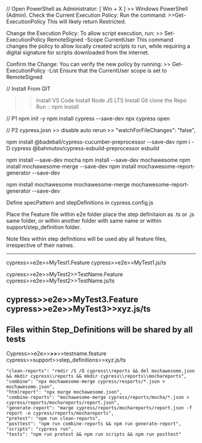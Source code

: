 //
Open PowerShell as Administrator:
    [ Win + X ] >> Windows PowerShell (Admin).
    Check the Current Execution Policy:
    Run the command:
        >>Get-ExecutionPolicy
    This will likely return Restricted.

Change the Execution Policy:
    To allow script execution, run:
        >> Set-ExecutionPolicy RemoteSigned -Scope CurrentUser
    This command changes the policy to allow locally created scripts to run, while requiring a digital signature for scripts downloaded from the internet.

Confirm the Change:
    You can verify the new policy by running:
        >> Get-ExecutionPolicy -List
    Ensure that the CurrentUser scope is set to RemoteSigned


// Install From GIT
>> Install VS Code
>> Install Node JS LTS
>> Install Git
>> clone the Repo
>> Run :: npm install


// P1
npm init -y
npm install cypress --save-dev
npx cypress open


// P2
cypress.josn >> disable auto rerun >>  "watchForFileChanges": "false",

npm install @badeball/cypress-cucumber-preprocessor --save-dev
npm i -D cypress @bahmutov/cypress-esbuild-preprocessor esbuild

npm install --save-dev mocha
npm install --save-dev mochawesome
npm install mochawesome-merge --save-dev
npm install mochawesome-report-generator --save-dev


npm install mochawesome mochawesome-merge mochawesome-report-generator --save-dev


Define specPattern and stepDefinitions in cypress.config.js


Place the Feature file within e2e folder
place the step definitaion as .ts or .js same folder, or within another folder with same name or within support/step_definition folder.

Note files within step definitions will be used aby all feature files, irrespective of their names.

--------------------------------------------------
cypress>>e2e>>MyTest1.Feature
cypress>>e2e>>MyTest1.js/ts

cypress>>e2e>>MyTest2>>TestName.Feature
cypress>>e2e>>MyTest2>>TestName.js/ts

cypress>>e2e>>MyTest3.Feature
cypress>>e2e>>MyTest3>>xyz.js/ts
-------------------------------------------------------
Files within Step_Definitions will be shared by all tests
-------------------------------------------------------
Cypress>>e2e>>**>>**>>testname.feature
cypress>>support>>step_definitions>>xyz.js/ts






    "clean-reports": "rmdir /S /Q cypress\\reports && del mochawesome.json && mkdir cypress\\reports && mkdir cypress\\reports\\mochareports",
    "combine": "npx mochawesome-merge cypress/resports/*.json > mochawesome.json",
    "htmlreport": "npx marge mochawesome.json",
    "combine-reports": "mochawesome-merge cypress/reports/mocha/*.json > cypress/reports/mochareports/report.json",
    "generate-report": "marge cypress/reports/mochareports/report.json -f report -o cypress/reports/mochareports",
    "pretest": "npm run clean-reports",
    "posttest": "npm run combine-reports && npm run generate-report",
    "scripts": "cypress run",
    "tests": "npm run pretest && npm run scripts && npm run posttest"
